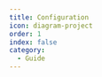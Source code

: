 ```yaml
---
title: Configuration
icon: diagram-project
order: 1
index: false
category:
  - Guide
---
```


<Catalog />